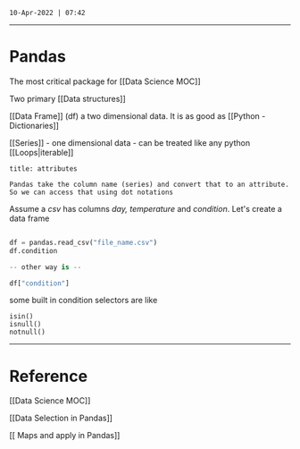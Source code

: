 `10-Apr-2022 | 07:42`

---
# Pandas

The most critical package for [[Data Science MOC]] 

Two primary [[Data structures]]

[[Data Frame]] (df) a two dimensional data.  It is as good as [[Python - Dictionaries]]

[[Series]] - one dimensional data - can be treated like any python [[Loops|iterable]]

```ad-tip
title: attributes

Pandas take the column name (series) and convert that to an attribute. So we can access that using dot notations

```

Assume a $csv$ has columns *day, temperature* and *condition*. 
Let's create a data frame 

```py

df = pandas.read_csv("file_name.csv")
df.condition 

-- other way is --

df["condition"]
```

some built in condition selectors are like

```
isin()
isnull()
notnull()
```

---
# Reference

[[Data Science MOC]]


[[Data Selection in Pandas]]


[[ Maps and apply in Pandas]]



